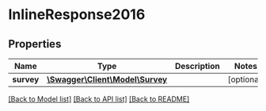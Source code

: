 # InlineResponse2016

## Properties
Name | Type | Description | Notes
------------ | ------------- | ------------- | -------------
**survey** | [**\Swagger\Client\Model\Survey**](Survey.md) |  | [optional] 

[[Back to Model list]](../README.md#documentation-for-models) [[Back to API list]](../README.md#documentation-for-api-endpoints) [[Back to README]](../README.md)


